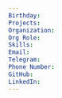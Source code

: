 ```yaml
---
Birthday: 
Projects: 
Organization: 
Org Role: 
Skills: 
Email: 
Telegram: 
Phone Number: 
GitHub: 
LinkedIn:
---
```

